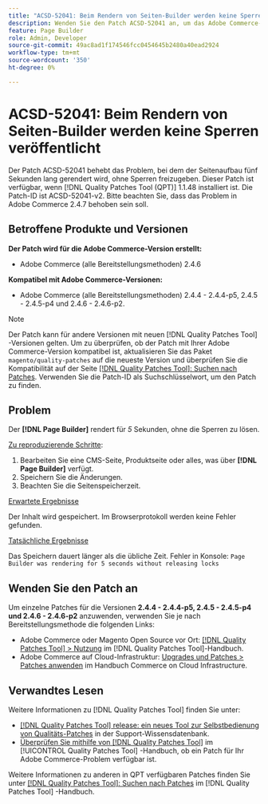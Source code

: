 ```yaml
---
title: "ACSD-52041: Beim Rendern von Seiten-Builder werden keine Sperren veröffentlicht."
description: Wenden Sie den Patch ACSD-52041 an, um das Adobe Commerce-Problem zu beheben, bei dem der Seitenaufbau fünf Sekunden lang gerendert wird, ohne Sperren zu veröffentlichen.
feature: Page Builder
role: Admin, Developer
source-git-commit: 49ac8ad1f174546fcc0454645b2480a40ead2924
workflow-type: tm+mt
source-wordcount: '350'
ht-degree: 0%

---
```


# ACSD-52041: Beim Rendern von Seiten-Builder werden keine Sperren veröffentlicht

Der Patch ACSD-52041 behebt das Problem, bei dem der Seitenaufbau fünf Sekunden lang gerendert wird, ohne Sperren freizugeben. Dieser Patch ist verfügbar, wenn [!DNL Quality Patches Tool (QPT)] 1.1.48 installiert ist. Die Patch-ID ist ACSD-52041-v2. Bitte beachten Sie, dass das Problem in Adobe Commerce 2.4.7 behoben sein soll.

## Betroffene Produkte und Versionen

**Der Patch wird für die Adobe Commerce-Version erstellt:**

* Adobe Commerce (alle Bereitstellungsmethoden) 2.4.6

**Kompatibel mit Adobe Commerce-Versionen:**

* Adobe Commerce (alle Bereitstellungsmethoden) 2.4.4 - 2.4.4-p5, 2.4.5 - 2.4.5-p4 und 2.4.6 - 2.4.6-p2.



>[!NOTE]
>
>Der Patch kann für andere Versionen mit neuen [!DNL Quality Patches Tool] -Versionen gelten. Um zu überprüfen, ob der Patch mit Ihrer Adobe Commerce-Version kompatibel ist, aktualisieren Sie das Paket `magento/quality-patches` auf die neueste Version und überprüfen Sie die Kompatibilität auf der Seite [[!DNL Quality Patches Tool]: Suchen nach Patches](https://experienceleague.adobe.com/tools/commerce-quality-patches/index.html). Verwenden Sie die Patch-ID als Suchschlüsselwort, um den Patch zu finden.


## Problem

Der **[!DNL Page Builder]** rendert für *5* Sekunden, ohne die Sperren zu lösen.

<u>Zu reproduzierende Schritte</u>:

1. Bearbeiten Sie eine CMS-Seite, Produktseite oder alles, was über **[!DNL Page Builder]** verfügt.
1. Speichern Sie die Änderungen.
1. Beachten Sie die Seitenspeicherzeit.

<u>Erwartete Ergebnisse</u>

Der Inhalt wird gespeichert. Im Browserprotokoll werden keine Fehler gefunden.

<u>Tatsächliche Ergebnisse</u>

Das Speichern dauert länger als die übliche Zeit.
Fehler in Konsole: ``Page Builder was rendering for 5 seconds without releasing locks``

## Wenden Sie den Patch an

Um einzelne Patches für die Versionen **2.4.4 - 2.4.4-p5, 2.4.5 - 2.4.5-p4 und 2.4.6 - 2.4.6-p2** anzuwenden, verwenden Sie je nach Bereitstellungsmethode die folgenden Links:

* Adobe Commerce oder Magento Open Source vor Ort: [[!DNL Quality Patches Tool] > Nutzung](<https://experienceleague.adobe.com/docs/commerce-operations/tools/quality-patches-tool/usage.html>) im [!DNL Quality Patches Tool]-Handbuch.
* Adobe Commerce auf Cloud-Infrastruktur: [Upgrades und Patches > Patches anwenden](https://experienceleague.adobe.com/docs/commerce-cloud-service/user-guide/develop/upgrade/apply-patches.html) im Handbuch Commerce on Cloud Infrastructure.

## Verwandtes Lesen

Weitere Informationen zu [!DNL Quality Patches Tool] finden Sie unter:

* [[!DNL Quality Patches Tool] release: ein neues Tool zur Selbstbedienung von Qualitäts-Patches](https://experienceleague.adobe.com/en/docs/commerce-knowledge-base/kb/announcements/commerce-announcements/magento-quality-patches-released-new-tool-to-self-serve-quality-patches) in der Support-Wissensdatenbank.
* [Überprüfen Sie mithilfe von  [!DNL Quality Patches Tool]](/help/tools/quality-patches-tool/patches-available-in-qpt/check-patch-for-magento-issue-with-magento-quality-patches.md) im [!UICONTROL Quality Patches Tool] -Handbuch, ob ein Patch für Ihr Adobe Commerce-Problem verfügbar ist.


Weitere Informationen zu anderen in QPT verfügbaren Patches finden Sie unter [[!DNL Quality Patches Tool]: Suchen nach Patches](<https://experienceleague.adobe.com/tools/commerce-quality-patches/index.html>) im [!DNL Quality Patches Tool] -Handbuch.
